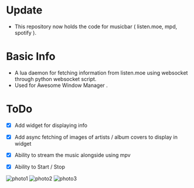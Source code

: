 # Update

- This repository now holds the code for musicbar ( listen.moe, mpd, spotify ).

# Basic Info

-  A lua daemon for fetching information from listen.moe using websocket through python websocket script. 
-  Used for Awesome Window Manager . 

# ToDo

- [x] Add widget for displaying info
- [x] Add async fetching of images of artists / album covers to display in widget
- [x] Ability to stream the music alongside using mpv
- [x] Ability to Start / Stop


![photo1](https://pbs.twimg.com/media/FJEYrH9aUAQ5k1Y?format=jpg&name=large)
![photo2](https://pbs.twimg.com/media/FJEYrqZagAM7Buk?format=jpg&name=large)
![photo3](https://pbs.twimg.com/media/FJEYsQgagAABi2_?format=jpg&name=large)
